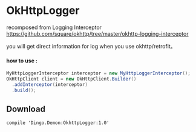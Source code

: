 # OkHttpLogger

recomposed from Logging Interceptor https://github.com/square/okhttp/tree/master/okhttp-logging-interceptor

you will get direct information for log when you use okhttp/retrofit。

#### how to use :

```java
MyHttpLoggerInterceptor interceptor = new MyHttpLoggerInterceptor();
OkHttpClient client = new OkHttpClient.Builder()
  .addInterceptor(interceptor)
  .build();
```


## Download

```
compile 'Dingo.Demon:OkhttpLogger:1.0'
```

